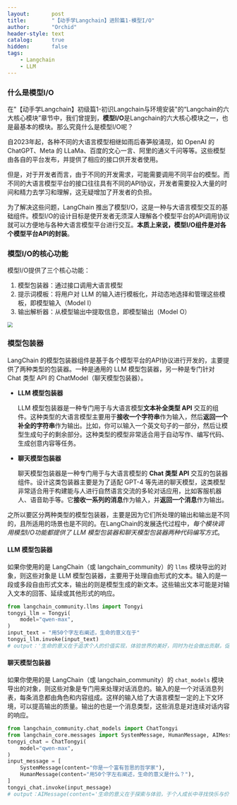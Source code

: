 ```yaml
---
layout:       post
title:        "【动手学Langchain】进阶篇1-模型I/O"
author:       "Orchid"
header-style: text
catalog:      true
hidden:       false
tags:
    - Langchain
    - LLM
---
```


### 什么是模型I/O

在"【动手学Langchain】初级篇1-初识Langchain与环境安装"的“Langchain的六大核心模块”章节中，我们曾提到，**模型I/O**是Langchain的六大核心模块之一，也是最基本的模块。那么究竟什么是模型I/O呢？

自2023年起，各种不同的大语言模型相继如雨后春笋般涌现，如 OpenAI 的 ChatGPT、Meta 的 LLaMa、百度的文心一言、阿里的通义千问等等。这些模型由各自的平台发布，并提供了相应的接口供开发者使用。

但是，对于开发者而言，由于不同的开发需求，可能需要调用不同平台的模型。而不同的大语言模型平台的接口往往具有不同的API协议，开发者需要投入大量的时间和精力去学习和理解，这无疑增加了开发者的负担。

为了解决这些问题，LangChain 推出了模型I/O，这是一种与大语言模型交互的基础组件。模型I/O的设计目标是使开发者无须深人理解各个模型平台的API调用协议就可以方便地与各种大语言模型平台进行交互。**本质上来说，模型I/O组件是对各个模型平台API的封装**。

### 模型I/O的核心功能

模型I/O提供了三个核心功能：

1. 模型包装器：通过接口调用大语言模型
2. 提示词模板：将用户对 LLM 的输入进行模板化，并动态地选择和管理这些模板，即模型输入（Model I）
3. 输出解析器：从模型输出中提取信息，即模型输出（Model O）

<img src="D:\golden years\zhouxinzhe.github.io\img\【动手学Langchain】\image.png" style="zoom:75%;" />

### 模型包装器

LangChain 的模型包装器组件是基于各个模型平台的API协议进行开发的，主要提供了两种类型的包装器。一种是通用的 LLM 模型包装器，另一种是专门针对 Chat 类型 API 的 ChatModel（聊天模型包装器）。

* **LLM 模型包装器**

  LLM 模型包装器是一种专门用于与大语言模型**文本补全类型 API** 交互的组件。这种类型的大语言模型主要用于**接收一个字符串**作为输入，然后**返回一个补全的字符串**作为输出。比如，你可以输入一个英文句子的一部分，然后让模型生成句子的剩余部分。这种类型的模型非常适合用于自动写作、编写代码、生成创意内容等任务。

* **聊天模型包装器**

  聊天模型包装器是一种专门用于与大语言模型的 **Chat 类型 API** 交互的包装器组件。设计这类包装器主要是为了适配 GPT-4 等先进的聊天模型，这类模型非常适合用于构建能与人进行自然语言交流的多轮对话应用，比如客服机器人、语音助手等。它**接收一系列的消息**作为输入，并**返回一个消息**作为输出。

之所以要区分两种类型的模型包装器，主要是因为它们所处理的输出和输出是不同的，且所适用的场景也是不同的。在LangChain的发展迭代过程中，*每个模块调用模型I/O功能都提供了 LLM 模型包装器和聊天模型包装器两种代码编写方式*。

#### LLM 模型包装器

如果你使用的是 LangChain（或 langchain_community）的 `llms` 模块导出的对象，则这些对象是 LLM 模型包装器，主要用于处理自由形式的文本。输入的是一段或多段自由形式文本，输出的则是模型生成的新文本。这些输出文本可能是对输入文本的回答、延续或其他形式的响应。

```python
from langchain_community.llms import Tongyi
tongyi_llm = Tongyi(
    model="qwen-max",
)
input_text = "用50个字左右阐述，生命的意义在于"
tongyi_llm.invoke(input_text)
# output：'生命的意义在于追求个人的价值实现，体验世界的美好，同时为社会做出贡献，促进人与自然和谐共生。'
```

#### 聊天模型包装器

如果你使用的是 LangChain（或 langchain_community）的 `chat_models` 模块导出的对象，则这些对象是专门用来处理对话消息的。输入的是一个对话消息列表，每条消息都由角色和内容组成。这样的输入给了大语言模型一定的上下文环境，可以提高输出的质量。输出的也是一个消息类型，这些消息是对连续对话内容的响应。

```python
from langchain_community.chat_models import ChatTongyi
from langchain_core.messages import SystemMessage, HumanMessage, AIMessage
tongyi_chat = ChatTongyi(
    model="qwen-max",
)
input_message = [
    SystemMessage(content="你是一个富有哲思的哲学家"),
    HumanMessage(content="用50个字左右阐述，生命的意义是什么？"),
]
tongyi_chat.invoke(input_message)
# output：AIMessage(content='生命的意义在于探索与体验，于个人成长中寻找快乐与价值，同时在有限的时间里为世界留下积极的影响。', additional_kwargs={}, response_metadata={'model_name': 'qwen-max', 'finish_reason': 'stop', 'request_id': '93bd3f8e-09af-9dd9-81e9-53ba0c6e6e3c', 'token_usage': {'input_tokens': 33, 'output_tokens': 26, 'prompt_tokens_details': {'cached_tokens': 0}, 'total_tokens': 59}}, id='run-d6e60f56-eb25-48a6-b300-933ed1c2df7e-0')
```

